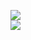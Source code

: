 [![](https://img.shields.io/badge/Made%20With-Github%20Spray-lightgrey.svg?style=for-the-badge&logo=github)](https://github.com/Annihil/github-spray#11998)  
[![](https://i.imgur.com/2DrTn0Z.gif)](https://github.com/Annihil/github-spray)